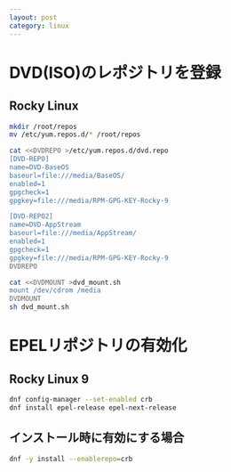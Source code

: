 ```yaml
---
layout: post
category: linux
---
```


# DVD(ISO)のレポジトリを登録

## Rocky Linux

```sh
mkdir /root/repos
mv /etc/yum.repos.d/* /root/repos

cat <<DVDREPO >/etc/yum.repos.d/dvd.repo
[DVD-REPO]
name=DVD-BaseOS
baseurl=file:///media/BaseOS/
enabled=1
gpgcheck=1
gpgkey=file:///media/RPM-GPG-KEY-Rocky-9

[DVD-REPO2]
name=DVD-AppStream
baseurl=file:///media/AppStream/
enabled=1
gpgcheck=1
gpgkey=file:///media/RPM-GPG-KEY-Rocky-9
DVDREPO

cat <<DVDMOUNT >dvd_mount.sh
mount /dev/cdrom /media
DVDMOUNT
sh dvd_mount.sh
```

# EPELリポジトリの有効化

## Rocky Linux 9

```sh
dnf config-manager --set-enabled crb
dnf install epel-release epel-next-release
```

## インストール時に有効にする場合

```sh
dnf -y install --enablerepo=crb 
```
